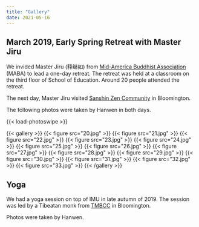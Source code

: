 ```yaml
---
title: "Gallery"
date: 2021-05-16
---
```


## March 2019, Early Spring Retreat with Master Jiru

We invided Master Jiru (释继如) from [Mid-America Buddhist Association](http://www.maba-usa.org/) (MABA) to lead a one-day retreat. The retreat was held at a classroom on the third floor of School of Education. Around 20 people attended the retreat. 

The next day, Master Jiru visited [Sanshin Zen Community](http://www.sanshinji.org/) in Bloomington. 

The following photos were taken by Hanwen in both days. 

{{< load-photoswipe >}}

{{< gallery >}}
  {{< figure src="20.jpg" >}}
  {{< figure src="21.jpg" >}}
  {{< figure src="22.jpg" >}}
  {{< figure src="23.jpg" >}}
  {{< figure src="24.jpg" >}}
  {{< figure src="25.jpg" >}}
  {{< figure src="26.jpg" >}}
  {{< figure src="27.jpg" >}}
  {{< figure src="28.jpg" >}}
  {{< figure src="29.jpg" >}}
  {{< figure src="30.jpg" >}}
  {{< figure src="31.jpg" >}}
  {{< figure src="32.jpg" >}}
  {{< figure src="33.jpg" >}}
{{< /gallery >}}

## Yoga

We had a yoga session on top of IMU in late autumn of 2019. The session was led by a Tibeatan monk from [TMBCC](https://www.tmbcc.org/) in Bloomington. 

Photos were taken by Hanwen. 